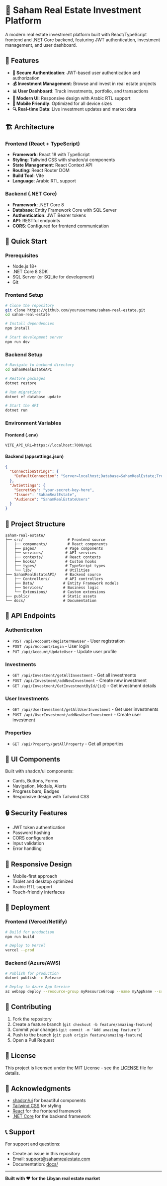# 🏢 Saham Real Estate Investment Platform

A modern real estate investment platform built with React/TypeScript frontend and .NET Core backend, featuring JWT authentication, investment management, and user dashboard.

## 🌟 Features

- **🔐 Secure Authentication**: JWT-based user authentication and authorization
- **💰 Investment Management**: Browse and invest in real estate projects
- **📊 User Dashboard**: Track investments, portfolio, and transactions
- **🎨 Modern UI**: Responsive design with Arabic RTL support
- **📱 Mobile Friendly**: Optimized for all device sizes
- **🔍 Real-time Data**: Live investment updates and market data

## 🏗️ Architecture

### Frontend (React + TypeScript)
- **Framework**: React 18 with TypeScript
- **Styling**: Tailwind CSS with shadcn/ui components
- **State Management**: React Context API
- **Routing**: React Router DOM
- **Build Tool**: Vite
- **Language**: Arabic RTL support

### Backend (.NET Core)
- **Framework**: .NET Core 8
- **Database**: Entity Framework Core with SQL Server
- **Authentication**: JWT Bearer tokens
- **API**: RESTful endpoints
- **CORS**: Configured for frontend communication

## 🚀 Quick Start

### Prerequisites
- Node.js 18+ 
- .NET Core 8 SDK
- SQL Server (or SQLite for development)
- Git

### Frontend Setup
```bash
# Clone the repository
git clone https://github.com/yourusername/saham-real-estate.git
cd saham-real-estate

# Install dependencies
npm install

# Start development server
npm run dev
```

### Backend Setup
```bash
# Navigate to backend directory
cd SahamRealEstateAPI

# Restore packages
dotnet restore

# Run migrations
dotnet ef database update

# Start the API
dotnet run
```

### Environment Variables

#### Frontend (.env)
```env
VITE_API_URL=https://localhost:7000/api
```

#### Backend (appsettings.json)
```json
{
  "ConnectionStrings": {
    "DefaultConnection": "Server=localhost;Database=SahamRealEstate;Trusted_Connection=true;"
  },
  "JwtSettings": {
    "SecretKey": "your-secret-key-here",
    "Issuer": "SahamRealEstate",
    "Audience": "SahamRealEstateUsers"
  }
}
```

## 📁 Project Structure

```
saham-real-estate/
├── src/                    # Frontend source
│   ├── components/         # React components
│   ├── pages/             # Page components
│   ├── services/          # API services
│   ├── contexts/          # React contexts
│   ├── hooks/             # Custom hooks
│   ├── types/             # TypeScript types
│   └── lib/               # Utilities
├── SahamRealEstateAPI/    # Backend source
│   ├── Controllers/       # API controllers
│   ├── Data/             # Entity Framework models
│   ├── Services/         # Business logic
│   └── Extensions/       # Custom extensions
├── public/               # Static assets
└── docs/                 # Documentation
```

## 🔧 API Endpoints

### Authentication
- `POST /api/Account/RegisterNewUser` - User registration
- `POST /api/Account/Login` - User login
- `PUT /api/Account/UpdateUser` - Update user profile

### Investments
- `GET /api/Investment/getAllInvestment` - Get all investments
- `POST /api/Investment/addNewInvestment` - Create new investment
- `GET /api/Investment/GetInvestmentById/{id}` - Get investment details

### User Investments
- `GET /api/UserInvestment/getAllUserInvestment` - Get user investments
- `POST /api/UserInvestment/addNewUserInvestment` - Create user investment

### Properties
- `GET /api/Property/getAllProperty` - Get all properties

## 🎨 UI Components

Built with shadcn/ui components:
- Cards, Buttons, Forms
- Navigation, Modals, Alerts
- Progress bars, Badges
- Responsive design with Tailwind CSS

## 🔒 Security Features

- JWT token authentication
- Password hashing
- CORS configuration
- Input validation
- Error handling

## 📱 Responsive Design

- Mobile-first approach
- Tablet and desktop optimized
- Arabic RTL support
- Touch-friendly interfaces

## 🚀 Deployment

### Frontend (Vercel/Netlify)
```bash
# Build for production
npm run build

# Deploy to Vercel
vercel --prod
```

### Backend (Azure/AWS)
```bash
# Publish for production
dotnet publish -c Release

# Deploy to Azure App Service
az webapp deploy --resource-group myResourceGroup --name myAppName --src-path ./bin/Release/net8.0/publish
```

## 🤝 Contributing

1. Fork the repository
2. Create a feature branch (`git checkout -b feature/amazing-feature`)
3. Commit your changes (`git commit -m 'Add amazing feature'`)
4. Push to the branch (`git push origin feature/amazing-feature`)
5. Open a Pull Request

## 📄 License

This project is licensed under the MIT License - see the [LICENSE](LICENSE) file for details.

## 🙏 Acknowledgments

- [shadcn/ui](https://ui.shadcn.com/) for beautiful components
- [Tailwind CSS](https://tailwindcss.com/) for styling
- [React](https://reactjs.org/) for the frontend framework
- [.NET Core](https://dotnet.microsoft.com/) for the backend framework

## 📞 Support

For support and questions:
- Create an issue in this repository
- Email: support@sahamrealestate.com
- Documentation: [docs/](docs/)

---

**Built with ❤️ for the Libyan real estate market**
